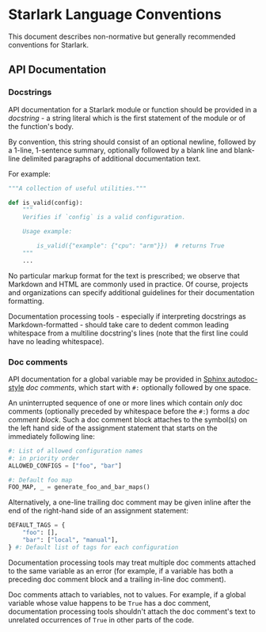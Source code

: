 # Starlark Language Conventions

This document describes non-normative but generally recommended conventions for
Starlark.

## API Documentation

### Docstrings

API documentation for a Starlark module or function should be provided in a
*docstring* - a string literal which is the first statement of the module or of
the function's body.

By convention, this string should consist of an optional newline, followed by
a 1-line, 1-sentence summary, optionally followed by a blank line and blank-line
delimited paragraphs of additional documentation text.

For example:

```python
"""A collection of useful utilities."""

def is_valid(config):
    """
    Verifies if `config` is a valid configuration.

    Usage example:

        is_valid({"example": {"cpu": "arm"}})  # returns True
    """
    ...
```

No particular markup format for the text is prescribed; we observe that Markdown
and HTML are commonly used in practice. Of course, projects and organizations
can specify additional guidelines for their documentation formatting.

Documentation processing tools - especially if interpreting docstrings as
Markdown-formatted - should take care to dedent common leading whitespace from a
multiline docstring's lines (note that the first line could have no leading
whitespace).

### Doc comments

API documentation for a global variable may be provided in [Sphinx
autodoc-style](https://www.sphinx-doc.org/en/master/usage/extensions/autodoc.html#doc-comments-and-docstrings)
*doc comments*, which start with `#:` optionally followed by one space.

An uninterrupted sequence of one or more lines which contain *only* doc comments
(optionally preceded by whitespace before the `#:`) forms a *doc comment block*.
Such a doc comment block attaches to the symbol(s) on the left hand side of the
assignment statement that starts on the immediately following line:

```python
#: List of allowed configuration names
#: in priority order
ALLOWED_CONFIGS = ["foo", "bar"]

#: Default foo map
FOO_MAP, _ = generate_foo_and_bar_maps()
```

Alternatively, a one-line trailing doc comment may be given inline after the end
of the right-hand side of an assignment statement:

```python
DEFAULT_TAGS = {
    "foo": [],
    "bar": ["local", "manual"],
} #: Default list of tags for each configuration
```

Documentation processing tools may treat multiple doc comments attached to the
same variable as an error (for example, if a variable has both a preceding doc
comment block and a trailing in-line doc comment).

Doc comments attach to variables, not to values. For example, if a global
variable whose value happens to be `True` has a doc comment, documentation
processing tools shouldn't attach the doc comment's text to unrelated
occurrences of `True` in other parts of the code.
